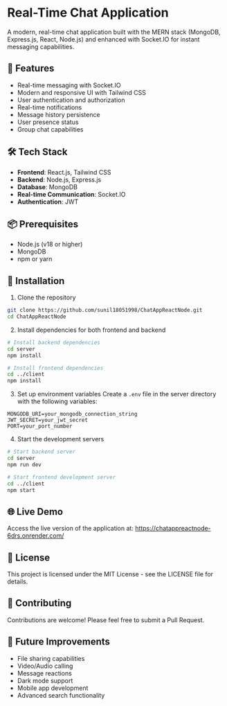# Real-Time Chat Application

A modern, real-time chat application built with the MERN stack (MongoDB, Express.js, React, Node.js) and enhanced with Socket.IO for instant messaging capabilities.

## 🚀 Features

- Real-time messaging with Socket.IO
- Modern and responsive UI with Tailwind CSS
- User authentication and authorization
- Real-time notifications
- Message history persistence
- User presence status
- Group chat capabilities

## 🛠️ Tech Stack

- **Frontend**: React.js, Tailwind CSS
- **Backend**: Node.js, Express.js
- **Database**: MongoDB
- **Real-time Communication**: Socket.IO
- **Authentication**: JWT

## 📦 Prerequisites

- Node.js (v18 or higher)
- MongoDB
- npm or yarn

## 🚀 Installation

1. Clone the repository
```bash
git clone https://github.com/sunil18051998/ChatAppReactNode.git
cd ChatAppReactNode
```

2. Install dependencies for both frontend and backend
```bash
# Install backend dependencies
cd server
npm install

# Install frontend dependencies
cd ../client
npm install
```

3. Set up environment variables
Create a `.env` file in the server directory with the following variables:
```
MONGODB_URI=your_mongodb_connection_string
JWT_SECRET=your_jwt_secret
PORT=your_port_number
```

4. Start the development servers
```bash
# Start backend server
cd server
npm run dev

# Start frontend development server
cd ../client
npm start
```

## 🌐 Live Demo

Access the live version of the application at:
https://chatappreactnode-6drs.onrender.com/

## 📝 License

This project is licensed under the MIT License - see the LICENSE file for details.

## 🤝 Contributing

Contributions are welcome! Please feel free to submit a Pull Request.


## 🎯 Future Improvements

- File sharing capabilities
- Video/Audio calling
- Message reactions
- Dark mode support
- Mobile app development
- Advanced search functionality
